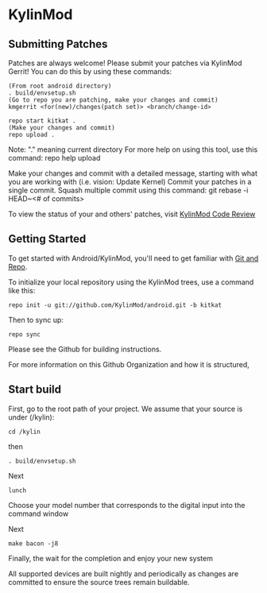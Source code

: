 KylinMod
===========

Submitting Patches
------------------
Patches are always welcome!  Please submit your patches via KylinMod Gerrit!
You can do this by using these commands:

    (From root android directory)
    . build/envsetup.sh
    (Go to repo you are patching, make your changes and commit)
    kmgerrit <for(new)/changes(patch set)> <branch/change-id> 

    repo start kitkat .
    (Make your changes and commit)
    repo upload .
Note: "." meaning current directory
For more help on using this tool, use this command: repo help upload

Make your changes and commit with a detailed message, starting with what you are working with (i.e. vision: Update Kernel)
Commit your patches in a single commit. Squash multiple commit using this command: git rebase -i HEAD~<# of commits>

To view the status of your and others' patches, visit [KylinMod Code Review](http://review.kylinmod.com/)


Getting Started
---------------

To get started with Android/KylinMod, you'll need to get
familiar with [Git and Repo](http://source.android.com/source/using-repo.html).

To initialize your local repository using the KylinMod trees, use a command like this:

    repo init -u git://github.com/KylinMod/android.git -b kitkat

Then to sync up:

    repo sync

Please see the Github for building instructions.

For more information on this Github Organization and how it is structured, 

Start build
----------
First, go to the root path of your project. We assume that your source is under 
(/kylin):

    cd /kylin
    
then

    . build/envsetup.sh
    
Next

    lunch
  
Choose your model number that corresponds to the digital input into the command window

Next

    make bacon -j8
  
Finally, the wait for the completion and enjoy your new system


All supported devices are built nightly and periodically as changes are committed to ensure the source trees remain buildable.


